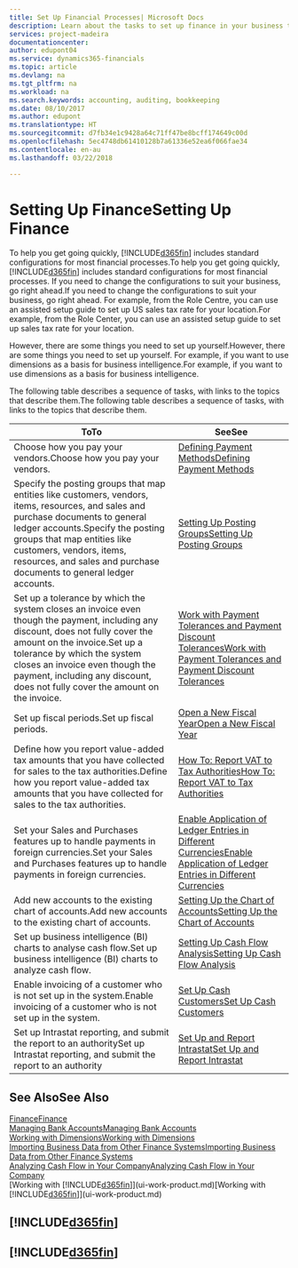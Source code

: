 ```yaml
---
title: Set Up Financial Processes| Microsoft Docs
description: Learn about the tasks to set up finance in your business to suit all your accounting, auditing, or bookkeeping needs.
services: project-madeira
documentationcenter: 
author: edupont04
ms.service: dynamics365-financials
ms.topic: article
ms.devlang: na
ms.tgt_pltfrm: na
ms.workload: na
ms.search.keywords: accounting, auditing, bookkeeping
ms.date: 08/10/2017
ms.author: edupont
ms.translationtype: HT
ms.sourcegitcommit: d7fb34e1c9428a64c71ff47be8bcff174649c00d
ms.openlocfilehash: 5ec4748db61410128b7a61336e52ea6f066fae34
ms.contentlocale: en-au
ms.lasthandoff: 03/22/2018

---
```

# <a name="setting-up-finance"></a><span data-ttu-id="684f8-103">Setting Up Finance</span><span class="sxs-lookup"><span data-stu-id="684f8-103">Setting Up Finance</span></span>
<span data-ttu-id="684f8-104">To help you get going quickly, [!INCLUDE[d365fin](includes/d365fin_md.md)] includes standard configurations for most financial processes.</span><span class="sxs-lookup"><span data-stu-id="684f8-104">To help you get going quickly, [!INCLUDE[d365fin](includes/d365fin_md.md)] includes standard configurations for most financial processes.</span></span> <span data-ttu-id="684f8-105">If you need to change the configurations to suit your business, go right ahead.</span><span class="sxs-lookup"><span data-stu-id="684f8-105">If you need to change the configurations to suit your business, go right ahead.</span></span> <span data-ttu-id="684f8-106">For example, from the Role Centre, you can use an assisted setup guide to set up US sales tax rate for your location.</span><span class="sxs-lookup"><span data-stu-id="684f8-106">For example, from the Role Center, you can use an assisted setup guide to set up sales tax rate for your location.</span></span>  

<span data-ttu-id="684f8-107">However, there are some things you need to set up yourself.</span><span class="sxs-lookup"><span data-stu-id="684f8-107">However, there are some things you need to set up yourself.</span></span> <span data-ttu-id="684f8-108">For example, if you want to use dimensions as a basis for business intelligence.</span><span class="sxs-lookup"><span data-stu-id="684f8-108">For example, if you want to use dimensions as a basis for business intelligence.</span></span>  

<span data-ttu-id="684f8-109">The following table describes a sequence of tasks, with links to the topics that describe them.</span><span class="sxs-lookup"><span data-stu-id="684f8-109">The following table describes a sequence of tasks, with links to the topics that describe them.</span></span>

| <span data-ttu-id="684f8-110">To</span><span class="sxs-lookup"><span data-stu-id="684f8-110">To</span></span> | <span data-ttu-id="684f8-111">See</span><span class="sxs-lookup"><span data-stu-id="684f8-111">See</span></span> |
| --- | --- |
| <span data-ttu-id="684f8-112">Choose how you pay your vendors.</span><span class="sxs-lookup"><span data-stu-id="684f8-112">Choose how you pay your vendors.</span></span> |[<span data-ttu-id="684f8-113">Defining Payment Methods</span><span class="sxs-lookup"><span data-stu-id="684f8-113">Defining Payment Methods</span></span>](finance-payment-methods.md) |
| <span data-ttu-id="684f8-114">Specify the posting groups that map entities like customers, vendors, items, resources, and sales and purchase documents to general ledger accounts.</span><span class="sxs-lookup"><span data-stu-id="684f8-114">Specify the posting groups that map entities like customers, vendors, items, resources, and sales and purchase documents to general ledger accounts.</span></span> |[<span data-ttu-id="684f8-115">Setting Up Posting Groups</span><span class="sxs-lookup"><span data-stu-id="684f8-115">Setting Up Posting Groups</span></span>](finance-posting-groups.md)|
|<span data-ttu-id="684f8-116">Set up a tolerance by which the system closes an invoice even though the payment, including any discount, does not fully cover the amount on the invoice.</span><span class="sxs-lookup"><span data-stu-id="684f8-116">Set up a tolerance by which the system closes an invoice even though the payment, including any discount, does not fully cover the amount on the invoice.</span></span>|[<span data-ttu-id="684f8-117">Work with Payment Tolerances and Payment Discount Tolerances</span><span class="sxs-lookup"><span data-stu-id="684f8-117">Work with Payment Tolerances and Payment Discount Tolerances</span></span>](finance-payment-tolerance-and-payment-discount-tolerance.md)|
| <span data-ttu-id="684f8-118">Set up fiscal periods.</span><span class="sxs-lookup"><span data-stu-id="684f8-118">Set up fiscal periods.</span></span> |[<span data-ttu-id="684f8-119">Open a New Fiscal Year</span><span class="sxs-lookup"><span data-stu-id="684f8-119">Open a New Fiscal Year</span></span>](finance-how-open-new-fiscal-year.md) |
| <span data-ttu-id="684f8-120">Define how you report value-added tax amounts that you have collected for sales to the tax authorities.</span><span class="sxs-lookup"><span data-stu-id="684f8-120">Define how you report value-added tax amounts that you have collected for sales to the tax authorities.</span></span> |[<span data-ttu-id="684f8-121">How To: Report VAT to Tax Authorities</span><span class="sxs-lookup"><span data-stu-id="684f8-121">How To: Report VAT to Tax Authorities</span></span>](finance-how-report-vat.md)|
| <span data-ttu-id="684f8-122">Set your Sales and Purchases features up to handle payments in foreign currencies.</span><span class="sxs-lookup"><span data-stu-id="684f8-122">Set your Sales and Purchases features up to handle payments in foreign currencies.</span></span>|[<span data-ttu-id="684f8-123">Enable Application of Ledger Entries in Different Currencies</span><span class="sxs-lookup"><span data-stu-id="684f8-123">Enable Application of Ledger Entries in Different Currencies</span></span>](finance-how-enable-application-ledger-entries-different-currencies.md)
| <span data-ttu-id="684f8-124">Add new accounts to the existing chart of accounts.</span><span class="sxs-lookup"><span data-stu-id="684f8-124">Add new accounts to the existing chart of accounts.</span></span> |[<span data-ttu-id="684f8-125">Setting Up the Chart of Accounts</span><span class="sxs-lookup"><span data-stu-id="684f8-125">Setting Up the Chart of Accounts</span></span>](finance-setup-chart-accounts.md) |
| <span data-ttu-id="684f8-126">Set up business intelligence (BI) charts to analyse cash flow.</span><span class="sxs-lookup"><span data-stu-id="684f8-126">Set up business intelligence (BI) charts to analyze cash flow.</span></span> |[<span data-ttu-id="684f8-127">Setting Up Cash Flow Analysis</span><span class="sxs-lookup"><span data-stu-id="684f8-127">Setting Up Cash Flow Analysis</span></span>](finance-setup-cash-flow-analyses.md) |
|<span data-ttu-id="684f8-128">Enable invoicing of a customer who is not set up in the system.</span><span class="sxs-lookup"><span data-stu-id="684f8-128">Enable invoicing of a customer who is not set up in the system.</span></span>|[<span data-ttu-id="684f8-129">Set Up Cash Customers</span><span class="sxs-lookup"><span data-stu-id="684f8-129">Set Up Cash Customers</span></span>](finance-how-to-set-up-cash-customers.md)|
| <span data-ttu-id="684f8-130">Set up Intrastat reporting, and submit the report to an authority</span><span class="sxs-lookup"><span data-stu-id="684f8-130">Set up Intrastat reporting, and submit the report to an authority</span></span> | [<span data-ttu-id="684f8-131">Set Up and Report Intrastat</span><span class="sxs-lookup"><span data-stu-id="684f8-131">Set Up and Report Intrastat</span></span>](finance-how-setup-report-intrastat.md)|

## <a name="see-also"></a><span data-ttu-id="684f8-132">See Also</span><span class="sxs-lookup"><span data-stu-id="684f8-132">See Also</span></span>
[<span data-ttu-id="684f8-133">Finance</span><span class="sxs-lookup"><span data-stu-id="684f8-133">Finance</span></span>](finance.md)  
[<span data-ttu-id="684f8-134">Managing Bank Accounts</span><span class="sxs-lookup"><span data-stu-id="684f8-134">Managing Bank Accounts</span></span>](bank-manage-bank-accounts.md)  
[<span data-ttu-id="684f8-135">Working with Dimensions</span><span class="sxs-lookup"><span data-stu-id="684f8-135">Working with Dimensions</span></span>](finance-dimensions.md)  
[<span data-ttu-id="684f8-136">Importing Business Data from Other Finance Systems</span><span class="sxs-lookup"><span data-stu-id="684f8-136">Importing Business Data from Other Finance Systems</span></span>](upload-data.md)  
[<span data-ttu-id="684f8-137">Analyzing Cash Flow in Your Company</span><span class="sxs-lookup"><span data-stu-id="684f8-137">Analyzing Cash Flow in Your Company</span></span>](finance-analyze-cash-flow.md)  
<span data-ttu-id="684f8-138">[Working with [!INCLUDE[d365fin](includes/d365fin_md.md)]](ui-work-product.md)</span><span class="sxs-lookup"><span data-stu-id="684f8-138">[Working with [!INCLUDE[d365fin](includes/d365fin_md.md)]](ui-work-product.md)</span></span>  

## [!INCLUDE[d365fin](includes/free_trial_md.md)]  
## [!INCLUDE[d365fin](includes/training_link_md.md)]


